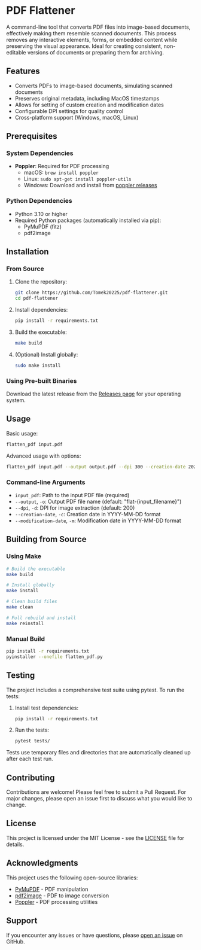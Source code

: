# PDF Flattener

A command-line tool that converts PDF files into image-based documents, effectively making them resemble scanned documents. This process removes any interactive elements, forms, or embedded content while preserving the visual appearance. Ideal for creating consistent, non-editable versions of documents or preparing them for archiving.

## Features

- Converts PDFs to image-based documents, simulating scanned documents
- Preserves original metadata, including MacOS timestamps
- Allows for setting of custom creation and modification dates
- Configurable DPI settings for quality control
- Cross-platform support (Windows, macOS, Linux)

## Prerequisites

### System Dependencies

- **Poppler**: Required for PDF processing
  - macOS: `brew install poppler`
  - Linux: `sudo apt-get install poppler-utils`
  - Windows: Download and install from [poppler releases](https://github.com/oschwartz10612/poppler-windows/releases/)

### Python Dependencies

- Python 3.10 or higher
- Required Python packages (automatically installed via pip):
  - PyMuPDF (fitz)
  - pdf2image

## Installation

### From Source

1. Clone the repository:

   ```bash
   git clone https://github.com/Tomek20225/pdf-flattener.git
   cd pdf-flattener
   ```

2. Install dependencies:

   ```bash
   pip install -r requirements.txt
   ```

3. Build the executable:

   ```bash
   make build
   ```

4. (Optional) Install globally:
   ```bash
   sudo make install
   ```

### Using Pre-built Binaries

Download the latest release from the [Releases page](https://github.com/Tomek20225/pdf-flattener/releases) for your operating system.

## Usage

Basic usage:

```bash
flatten_pdf input.pdf
```

Advanced usage with options:

```bash
flatten_pdf input.pdf --output output.pdf --dpi 300 --creation-date 2024-01-01 --modification-date 2024-01-02
```

### Command-line Arguments

- `input_pdf`: Path to the input PDF file (required)
- `--output`, `-o`: Output PDF file name (default: "flat-{input_filename}")
- `--dpi`, `-d`: DPI for image extraction (default: 200)
- `--creation-date`, `-c`: Creation date in YYYY-MM-DD format
- `--modification-date`, `-m`: Modification date in YYYY-MM-DD format

## Building from Source

### Using Make

```bash
# Build the executable
make build

# Install globally
make install

# Clean build files
make clean

# Full rebuild and install
make reinstall
```

### Manual Build

```bash
pip install -r requirements.txt
pyinstaller --onefile flatten_pdf.py
```

## Testing

The project includes a comprehensive test suite using pytest. To run the tests:

1. Install test dependencies:

   ```bash
   pip install -r requirements.txt
   ```

2. Run the tests:
   ```bash
   pytest tests/
   ```

Tests use temporary files and directories that are automatically cleaned up after each test run.

## Contributing

Contributions are welcome! Please feel free to submit a Pull Request. For major changes, please open an issue first to discuss what you would like to change.

## License

This project is licensed under the MIT License - see the [LICENSE](LICENSE) file for details.

## Acknowledgments

This project uses the following open-source libraries:

- [PyMuPDF](https://github.com/pymupdf/PyMuPDF) - PDF manipulation
- [pdf2image](https://github.com/Belval/pdf2image) - PDF to image conversion
- [Poppler](https://poppler.freedesktop.org/) - PDF processing utilities

## Support

If you encounter any issues or have questions, please [open an issue](https://github.com/yourusername/pdf-flattener/issues) on GitHub.
